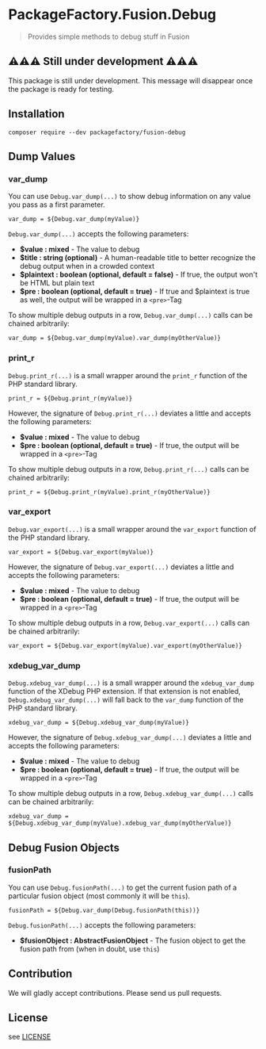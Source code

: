 # PackageFactory.Fusion.Debug

> Provides simple methods to debug stuff in Fusion


## ⚠⚠⚠ Still under development ⚠⚠⚠

This package is still under development. This message will disappear once the package is ready for testing.

## Installation

```
composer require --dev packagefactory/fusion-debug
```

## Dump Values

### var_dump

You can use `Debug.var_dump(...)` to show debug information on any value you pass as a first parameter.

```fusion
var_dump = ${Debug.var_dump(myValue)}
```

`Debug.var_dump(...)` accepts the following parameters:

* **$value : mixed** - The value to debug
* **$title : string (optional)** - A human-readable title to better recognize the debug output when in a crowded context
* **$plaintext : boolean (optional, default = false)** - If true, the output won't be HTML but plain text
* **$pre : boolean (optional, default = true)** - If true and $plaintext is true as well, the output will be wrapped in a `<pre>`-Tag

To show multiple debug outputs in a row, `Debug.var_dump(...)` calls can be chained arbitrarily:

```fusion
var_dump = ${Debug.var_dump(myValue).var_dump(myOtherValue)}
```

### print_r

`Debug.print_r(...)` is a small wrapper around the `print_r` function of the PHP standard library.

```fusion
print_r = ${Debug.print_r(myValue)}
```

However, the signature of `Debug.print_r(...)` deviates a little and accepts the following parameters:

* **$value : mixed** - The value to debug
* **$pre : boolean (optional, default = true)** - If true, the output will be wrapped in a `<pre>`-Tag

To show multiple debug outputs in a row, `Debug.print_r(...)` calls can be chained arbitrarily:

```fusion
print_r = ${Debug.print_r(myValue).print_r(myOtherValue)}
```

### var_export

`Debug.var_export(...)` is a small wrapper around the `var_export` function of the PHP standard library.

```fusion
var_export = ${Debug.var_export(myValue)}
```

However, the signature of `Debug.var_export(...)` deviates a little and accepts the following parameters:

* **$value : mixed** - The value to debug
* **$pre : boolean (optional, default = true)** - If true, the output will be wrapped in a `<pre>`-Tag

To show multiple debug outputs in a row, `Debug.var_export(...)` calls can be chained arbitrarily:

```fusion
var_export = ${Debug.var_export(myValue).var_export(myOtherValue)}
```

### xdebug_var_dump

`Debug.xdebug_var_dump(...)` is a small wrapper around the `xdebug_var_dump` function of the XDebug PHP extension. If that extension is not enabled, `Debug.xdebug_var_dump(...)` will fall back to the `var_dump` function of the PHP standard library.

```fusion
xdebug_var_dump = ${Debug.xdebug_var_dump(myValue)}
```

However, the signature of `Debug.xdebug_var_dump(...)` deviates a little and accepts the following parameters:

* **$value : mixed** - The value to debug
* **$pre : boolean (optional, default = true)** - If true, the output will be wrapped in a `<pre>`-Tag

To show multiple debug outputs in a row, `Debug.xdebug_var_dump(...)` calls can be chained arbitrarily:

```fusion
xdebug_var_dump = ${Debug.xdebug_var_dump(myValue).xdebug_var_dump(myOtherValue)}
```

## Debug Fusion Objects

### fusionPath

You can use `Debug.fusionPath(...)` to get the current fusion path of a particular fusion object (most commonly it will be `this`).

```fusion
fusionPath = ${Debug.var_dump(Debug.fusionPath(this))}
```

`Debug.fusionPath(...)` accepts the following parameters:

* **$fusionObject : AbstractFusionObject** - The fusion object to get the fusion path from (when in doubt, use `this`)

## Contribution

We will gladly accept contributions. Please send us pull requests.

## License

see [LICENSE](./LICENSE)
